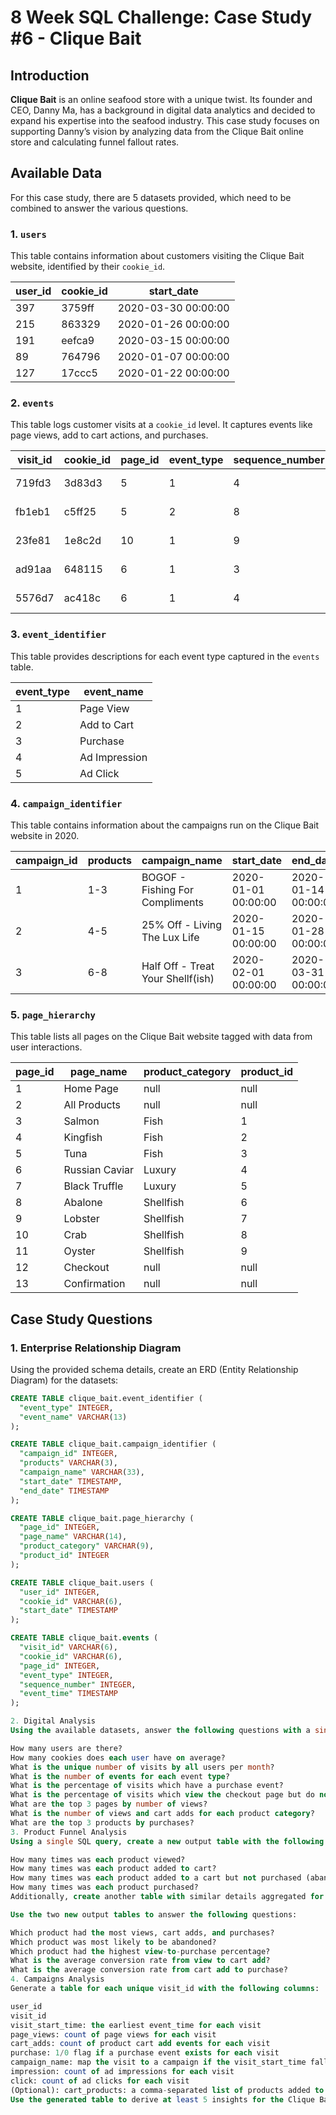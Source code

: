 # 8 Week SQL Challenge: Case Study #6 - Clique Bait

## Introduction

**Clique Bait** is an online seafood store with a unique twist. Its founder and CEO, Danny Ma, has a background in digital data analytics and decided to expand his expertise into the seafood industry. This case study focuses on supporting Danny’s vision by analyzing data from the Clique Bait online store and calculating funnel fallout rates.

## Available Data

For this case study, there are 5 datasets provided, which need to be combined to answer the various questions.

### 1. `users`

This table contains information about customers visiting the Clique Bait website, identified by their `cookie_id`.

| user_id | cookie_id | start_date          |
|---------|-----------|---------------------|
| 397     | 3759ff    | 2020-03-30 00:00:00 |
| 215     | 863329    | 2020-01-26 00:00:00 |
| 191     | eefca9    | 2020-03-15 00:00:00 |
| 89      | 764796    | 2020-01-07 00:00:00 |
| 127     | 17ccc5    | 2020-01-22 00:00:00 |

### 2. `events`

This table logs customer visits at a `cookie_id` level. It captures events like page views, add to cart actions, and purchases.

| visit_id | cookie_id | page_id | event_type | sequence_number | event_time              |
|----------|-----------|---------|------------|-----------------|-------------------------|
| 719fd3   | 3d83d3    | 5       | 1          | 4               | 2020-03-02 00:29:09.975 |
| fb1eb1   | c5ff25    | 5       | 2          | 8               | 2020-01-22 07:59:16.762 |
| 23fe81   | 1e8c2d    | 10      | 1          | 9               | 2020-03-21 13:14:11.746 |
| ad91aa   | 648115    | 6       | 1          | 3               | 2020-04-27 16:28:09.825 |
| 5576d7   | ac418c    | 6       | 1          | 4               | 2020-01-18 04:55:10.149 |
### 3. `event_identifier`

This table provides descriptions for each event type captured in the `events` table.

| event_type | event_name   |
|------------|--------------|
| 1          | Page View    |
| 2          | Add to Cart  |
| 3          | Purchase     |
| 4          | Ad Impression|
| 5          | Ad Click     |

### 4. `campaign_identifier`

This table contains information about the campaigns run on the Clique Bait website in 2020.

| campaign_id | products | campaign_name                   | start_date            | end_date              |
|-------------|----------|---------------------------------|-----------------------|-----------------------|
| 1           | 1-3      | BOGOF - Fishing For Compliments | 2020-01-01 00:00:00   | 2020-01-14 00:00:00   |
| 2           | 4-5      | 25% Off - Living The Lux Life   | 2020-01-15 00:00:00   | 2020-01-28 00:00:00   |
| 3           | 6-8      | Half Off - Treat Your Shellf(ish)| 2020-02-01 00:00:00  | 2020-03-31 00:00:00   |

### 5. `page_hierarchy`

This table lists all pages on the Clique Bait website tagged with data from user interactions.

| page_id | page_name     | product_category | product_id |
|---------|---------------|------------------|------------|
| 1       | Home Page     | null             | null       |
| 2       | All Products  | null             | null       |
| 3       | Salmon        | Fish             | 1          |
| 4       | Kingfish      | Fish             | 2          |
| 5       | Tuna          | Fish             | 3          |
| 6       | Russian Caviar| Luxury           | 4          |
| 7       | Black Truffle | Luxury           | 5          |
| 8       | Abalone       | Shellfish        | 6          |
| 9       | Lobster       | Shellfish        | 7          |
| 10      | Crab          | Shellfish        | 8          |
| 11      | Oyster        | Shellfish        | 9          |
| 12      | Checkout      | null             | null       |
| 13      | Confirmation  | null             | null       |

## Case Study Questions

### 1. Enterprise Relationship Diagram

Using the provided schema details, create an ERD (Entity Relationship Diagram) for the datasets:

```sql
CREATE TABLE clique_bait.event_identifier (
  "event_type" INTEGER,
  "event_name" VARCHAR(13)
);

CREATE TABLE clique_bait.campaign_identifier (
  "campaign_id" INTEGER,
  "products" VARCHAR(3),
  "campaign_name" VARCHAR(33),
  "start_date" TIMESTAMP,
  "end_date" TIMESTAMP
);

CREATE TABLE clique_bait.page_hierarchy (
  "page_id" INTEGER,
  "page_name" VARCHAR(14),
  "product_category" VARCHAR(9),
  "product_id" INTEGER
);

CREATE TABLE clique_bait.users (
  "user_id" INTEGER,
  "cookie_id" VARCHAR(6),
  "start_date" TIMESTAMP
);

CREATE TABLE clique_bait.events (
  "visit_id" VARCHAR(6),
  "cookie_id" VARCHAR(6),
  "page_id" INTEGER,
  "event_type" INTEGER,
  "sequence_number" INTEGER,
  "event_time" TIMESTAMP
);

2. Digital Analysis
Using the available datasets, answer the following questions with a single query for each:

How many users are there?
How many cookies does each user have on average?
What is the unique number of visits by all users per month?
What is the number of events for each event type?
What is the percentage of visits which have a purchase event?
What is the percentage of visits which view the checkout page but do not have a purchase event?
What are the top 3 pages by number of views?
What is the number of views and cart adds for each product category?
What are the top 3 products by purchases?
3. Product Funnel Analysis
Using a single SQL query, create a new output table with the following details:

How many times was each product viewed?
How many times was each product added to cart?
How many times was each product added to a cart but not purchased (abandoned)?
How many times was each product purchased?
Additionally, create another table with similar details aggregated for each product category.

Use the two new output tables to answer the following questions:

Which product had the most views, cart adds, and purchases?
Which product was most likely to be abandoned?
Which product had the highest view-to-purchase percentage?
What is the average conversion rate from view to cart add?
What is the average conversion rate from cart add to purchase?
4. Campaigns Analysis
Generate a table for each unique visit_id with the following columns:

user_id
visit_id
visit_start_time: the earliest event_time for each visit
page_views: count of page views for each visit
cart_adds: count of product cart add events for each visit
purchase: 1/0 flag if a purchase event exists for each visit
campaign_name: map the visit to a campaign if the visit_start_time falls between the start_date and end_date
impression: count of ad impressions for each visit
click: count of ad clicks for each visit
(Optional): cart_products: a comma-separated list of products added to the cart sorted by the order they were added to the cart.
Use the generated table to derive at least 5 insights for the Clique Bait team. Emphasize the most important points in an infographic.

